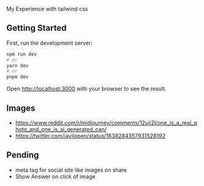 My Experience with tailwind css

## Getting Started

First, run the development server:

```bash
npm run dev
# or
yarn dev
# or
pnpm dev
```

Open [http://localhost:3000](http://localhost:3000) with your browser to see the result.

## Images

- https://www.reddit.com/r/midjourney/comments/12uij2l/one_is_a_real_photo_and_one_is_ai_generated_can/
- https://twitter.com/javilopen/status/1638284357931528192

## Pending

- meta tag for social site like images on share
- Show Answer on click of image

